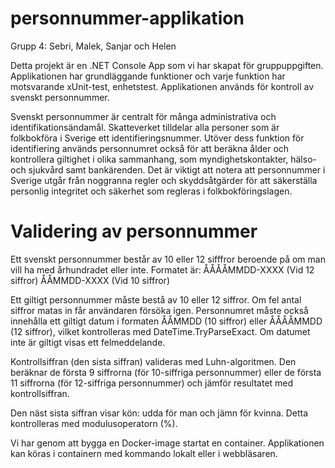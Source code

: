 # personnummer-applikation

Grupp 4: Sebri, Malek, Sanjar och Helen

Detta projekt är en .NET Console App som vi har skapat för gruppuppgiften. Applikationen har grundläggande funktioner och varje funktion har motsvarande xUnit-test, enhetstest. Applikationen används för kontroll av svenskt personnummer.

Svenskt personnummer är centralt för många administrativa och identifikationsändamål. Skatteverket tilldelar alla personer som är folkbokföra i Sverige ett identifieringsnummer. Utöver dess funktion för identifiering används personnumret också för att beräkna ålder och kontrollera giltighet i olika sammanhang, som myndighetskontakter, hälso- och sjukvård samt bankärenden. Det är viktigt att notera att personnummer i Sverige utgår från noggranna regler och skyddsåtgärder för att säkerställa personlig integritet och säkerhet som regleras i folkbokföringslagen.

# Validering av personnummer 

Ett svenskt personnummer består av 10 eller 12 sifffror beroende på om man vill ha med århundradet eller inte.
Formatet är:
ÅÅÅÅMMDD-XXXX (Vid 12 siffror)
ÅÅMMDD-XXXX (Vid 10 siffror)

Ett giltigt personnummer måste bestå av 10 eller 12 siffror. Om fel antal siffror matas in får användaren försöka igen. Personnumret måste också innehålla ett giltigt datum i formaten ÅÅMMDD (10 siffror) eller ÅÅÅÅMMDD (12 siffror), vilket kontrolleras med DateTime.TryParseExact. Om datumet inte är giltigt visas ett felmeddelande.

Kontrollsiffran (den sista siffran) valideras med Luhn-algoritmen. Den beräknar de första 9 siffrorna (för 10-siffriga personnummer) eller de första 11 siffrorna (för 12-siffriga personnummer) och jämför resultatet med kontrollsiffran.

Den näst sista siffran visar kön: udda för man och jämn för kvinna. Detta kontrolleras med modulusoperatorn (%).

Vi har genom att bygga en Docker-image startat en container. Applikationen kan köras i containern med kommando lokalt eller i webbläsaren.   